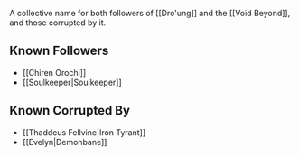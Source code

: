 A collective name for both followers of [[Dro'ung]] and the [[Void Beyond]], and those corrupted by it. 

## Known Followers
- [[Chiren Orochi]] 
- [[Soulkeeper|Soulkeeper]]

## Known Corrupted By
- [[Thaddeus Fellvine|Iron Tyrant]]
- [[Evelyn|Demonbane]]